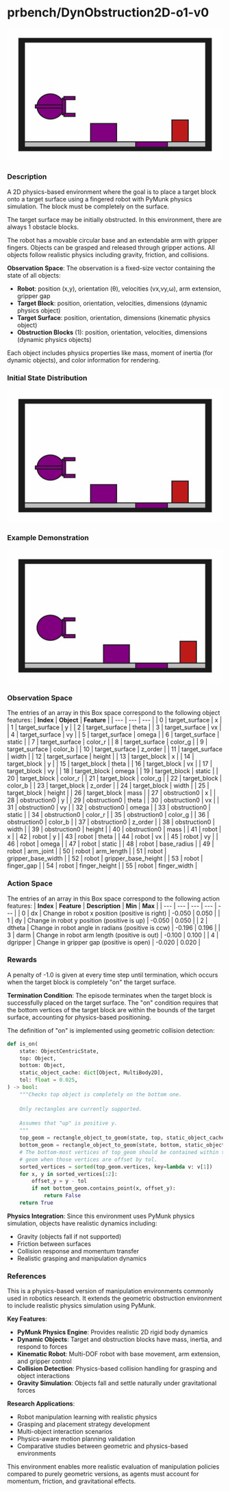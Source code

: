 # prbench/DynObstruction2D-o1-v0
![random action GIF](assets/random_action_gifs/DynObstruction2D-o1.gif)

### Description
A 2D physics-based environment where the goal is to place a target block onto a target surface using a fingered robot with PyMunk physics simulation. The block must be completely on the surface.

The target surface may be initially obstructed. In this environment, there are always 1 obstacle blocks.

The robot has a movable circular base and an extendable arm with gripper fingers. Objects can be grasped and released through gripper actions. All objects follow realistic physics including gravity, friction, and collisions.

**Observation Space**: The observation is a fixed-size vector containing the state of all objects:
- **Robot**: position (x,y), orientation (θ), velocities (vx,vy,ω), arm extension, gripper gap
- **Target Block**: position, orientation, velocities, dimensions (dynamic physics object)
- **Target Surface**: position, orientation, dimensions (kinematic physics object)
- **Obstruction Blocks** (1): position, orientation, velocities, dimensions (dynamic physics objects)

Each object includes physics properties like mass, moment of inertia (for dynamic objects), and color information for rendering.

### Initial State Distribution
![initial state GIF](assets/initial_state_gifs/DynObstruction2D-o1.gif)

### Example Demonstration
![demo GIF](assets/demo_gifs/DynObstruction2D-o1.gif)

### Observation Space
The entries of an array in this Box space correspond to the following object features:
| **Index** | **Object** | **Feature** |
| --- | --- | --- |
| 0 | target_surface | x |
| 1 | target_surface | y |
| 2 | target_surface | theta |
| 3 | target_surface | vx |
| 4 | target_surface | vy |
| 5 | target_surface | omega |
| 6 | target_surface | static |
| 7 | target_surface | color_r |
| 8 | target_surface | color_g |
| 9 | target_surface | color_b |
| 10 | target_surface | z_order |
| 11 | target_surface | width |
| 12 | target_surface | height |
| 13 | target_block | x |
| 14 | target_block | y |
| 15 | target_block | theta |
| 16 | target_block | vx |
| 17 | target_block | vy |
| 18 | target_block | omega |
| 19 | target_block | static |
| 20 | target_block | color_r |
| 21 | target_block | color_g |
| 22 | target_block | color_b |
| 23 | target_block | z_order |
| 24 | target_block | width |
| 25 | target_block | height |
| 26 | target_block | mass |
| 27 | obstruction0 | x |
| 28 | obstruction0 | y |
| 29 | obstruction0 | theta |
| 30 | obstruction0 | vx |
| 31 | obstruction0 | vy |
| 32 | obstruction0 | omega |
| 33 | obstruction0 | static |
| 34 | obstruction0 | color_r |
| 35 | obstruction0 | color_g |
| 36 | obstruction0 | color_b |
| 37 | obstruction0 | z_order |
| 38 | obstruction0 | width |
| 39 | obstruction0 | height |
| 40 | obstruction0 | mass |
| 41 | robot | x |
| 42 | robot | y |
| 43 | robot | theta |
| 44 | robot | vx |
| 45 | robot | vy |
| 46 | robot | omega |
| 47 | robot | static |
| 48 | robot | base_radius |
| 49 | robot | arm_joint |
| 50 | robot | arm_length |
| 51 | robot | gripper_base_width |
| 52 | robot | gripper_base_height |
| 53 | robot | finger_gap |
| 54 | robot | finger_height |
| 55 | robot | finger_width |


### Action Space
The entries of an array in this Box space correspond to the following action features:
| **Index** | **Feature** | **Description** | **Min** | **Max** |
| --- | --- | --- | --- | --- |
| 0 | dx | Change in robot x position (positive is right) | -0.050 | 0.050 |
| 1 | dy | Change in robot y position (positive is up) | -0.050 | 0.050 |
| 2 | dtheta | Change in robot angle in radians (positive is ccw) | -0.196 | 0.196 |
| 3 | darm | Change in robot arm length (positive is out) | -0.100 | 0.100 |
| 4 | dgripper | Change in gripper gap (positive is open) | -0.020 | 0.020 |


### Rewards
A penalty of -1.0 is given at every time step until termination, which occurs when the target block is completely "on" the target surface.

**Termination Condition**: The episode terminates when the target block is successfully placed on the target surface. The "on" condition requires that the bottom vertices of the target block are within the bounds of the target surface, accounting for physics-based positioning.

The definition of "on" is implemented using geometric collision detection:
```python
def is_on(
    state: ObjectCentricState,
    top: Object,
    bottom: Object,
    static_object_cache: dict[Object, MultiBody2D],
    tol: float = 0.025,
) -> bool:
    """Checks top object is completely on the bottom one.

    Only rectangles are currently supported.

    Assumes that "up" is positive y.
    """
    top_geom = rectangle_object_to_geom(state, top, static_object_cache)
    bottom_geom = rectangle_object_to_geom(state, bottom, static_object_cache)
    # The bottom-most vertices of top_geom should be contained within the bottom
    # geom when those vertices are offset by tol.
    sorted_vertices = sorted(top_geom.vertices, key=lambda v: v[1])
    for x, y in sorted_vertices[:2]:
        offset_y = y - tol
        if not bottom_geom.contains_point(x, offset_y):
            return False
    return True
```

**Physics Integration**: Since this environment uses PyMunk physics simulation, objects have realistic dynamics including:
- Gravity (objects fall if not supported)
- Friction between surfaces
- Collision response and momentum transfer
- Realistic grasping and manipulation dynamics


### References
This is a physics-based version of manipulation environments commonly used in robotics research. It extends the geometric obstruction environment to include realistic physics simulation using PyMunk.

**Key Features**:
- **PyMunk Physics Engine**: Provides realistic 2D rigid body dynamics
- **Dynamic Objects**: Target and obstruction blocks have mass, inertia, and respond to forces
- **Kinematic Robot**: Multi-DOF robot with base movement, arm extension, and gripper control
- **Collision Detection**: Physics-based collision handling for grasping and object interactions
- **Gravity Simulation**: Objects fall and settle naturally under gravitational forces

**Research Applications**:
- Robot manipulation learning with realistic physics
- Grasping and placement strategy development  
- Multi-object interaction scenarios
- Physics-aware motion planning validation
- Comparative studies between geometric and physics-based environments

This environment enables more realistic evaluation of manipulation policies compared to purely geometric versions, as agents must account for momentum, friction, and gravitational effects.
